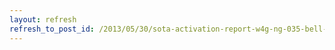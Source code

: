 ```yaml
---
layout: refresh
refresh_to_post_id: /2013/05/30/sota-activation-report-w4g-ng-035-bell-knob
---
```


